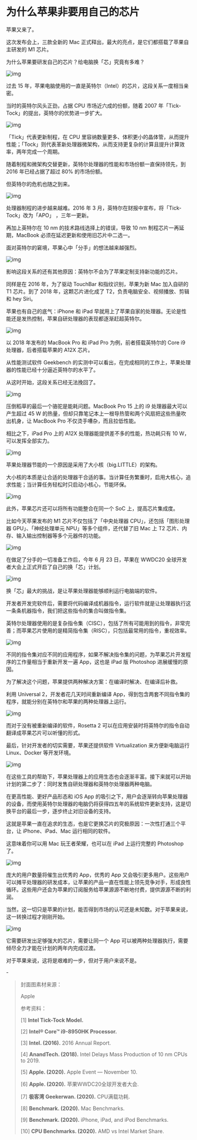 # 为什么苹果非要用自己的芯片

苹果又来了。



这次发布会上，三款全新的 Mac 正式释出，最大的亮点，是它们都搭载了苹果自主研发的 M1 芯片。



为什么苹果要研发自己的芯片？给电脑换「芯」究竟有多难？



![img](https://mmbiz.qpic.cn/mmbiz_gif/SlOqFKqEO4FHDO8QlsgJJbvzqDCQibj4SC9nLm0RwDaL0wC4bYarYcpaib4NQMtoFyfPxUIyy5ibSoKdXAb3jj6Xw/640?wx_fmt=gif)



过去 15 年，苹果电脑使用的一直是英特尔（Intel）的芯片，这段关系一度相当亲密。



当时的英特尔风头正劲，占据 CPU 市场近六成的份额，随着 2007 年「Tick-Tock」的提出，英特尔的优势进一步扩大。



![img](https://mmbiz.qpic.cn/mmbiz_png/SlOqFKqEO4FHDO8QlsgJJbvzqDCQibj4SVIyPWwwoVe2fmgiaUkpCcocXaYvcZGEFm5jZXIO6CO890nic3muqGHBA/640?wx_fmt=png)



「Tick」代表更新制程，在 CPU 里容纳数量更多、体积更小的晶体管，从而提升性能；「Tock」则代表革新处理器微架构，从而支持更复杂的计算且提升计算效率，两年完成一个周期。



随着制程和微架构交替更新，英特尔处理器的性能和市场份额一直保持领先，到 2016 年已经占据了超过 80% 的市场份额。



但英特尔的危机也随之到来。



![img](https://mmbiz.qpic.cn/mmbiz_png/SlOqFKqEO4FHDO8QlsgJJbvzqDCQibj4S191FTibADqmnubtPgcelwHZX43gqhY9yeI3ldEGlnZP5biayW4INxOAA/640?wx_fmt=png)



处理器制程的进步越来越难。2016 年 3 月，英特尔在财报中宣布，将「Tick-Tock」改为「APO」 ，三年一更新。



再加上英特尔在 10 nm 的技术路线选择上的错误，导致 10 nm 制程芯片一再延期，MacBook 必须在延迟更新和使用旧芯片中二选一。



面对英特尔的窘境，苹果心中「分手」的想法越来越强烈。



![img](https://mmbiz.qpic.cn/mmbiz_png/SlOqFKqEO4FHDO8QlsgJJbvzqDCQibj4SR3ibiaeZibpWCcbyEdqLE9V5icKwJcstPIonpNvWiaDgPwt6BXVMNeVh8pw/640?wx_fmt=png)



影响这段关系的还有其他原因：英特尔不会为了苹果定制支持新功能的芯片。





同样是在 2016 年，为了驱动 TouchBar 和指纹识别，苹果为新 Mac 加入自研的 T1 芯片。到了 2018 年，这颗芯片进化成了 T2，负责电脑安全、视频播放、剪辑和 hey Siri。



苹果也有自己的底气：iPhone 和 iPad 早就用上了苹果自家的处理器。无论是性能还是发热控制，苹果自研处理器的表现都逐渐赶超英特尔。



![img](https://mmbiz.qpic.cn/mmbiz_png/SlOqFKqEO4FHDO8QlsgJJbvzqDCQibj4S8zc7jf8yP1QQ9T1lLMcQ1lZ0icG6jgQFXeZWoXYaMmUf3pib6Re5jWFQ/640?wx_fmt=png)



以 2018 年发布的 MacBook Pro 和 iPad Pro 为例，前者搭载英特尔的 Core i9 处理器，后者搭载苹果的 A12X 芯片。



从性能测试软件 Geekbench 的实测中可以看出，在完成相同的工作上，苹果处理器的性能已经十分逼近英特尔的水平了。



从这时开始，这段关系已经无法挽回了。



![img](https://mmbiz.qpic.cn/mmbiz_png/SlOqFKqEO4FHDO8QlsgJJbvzqDCQibj4SZL7QVCLHm73ZtgkaJUFrXtOPWribUjSibZK7G5q2Af4rU3ib1uBvm4dKw/640?wx_fmt=png)



压倒稻草的最后一个骆驼是能耗问题。MacBook Pro 15 上的 i9 处理器最大可以产生超过 45 W 的热量，但却只靠笔记本上一根导热管和两个风扇把这些热量吹出机身，让 MacBook Pro 不仅烫手嘈杂，而且拉低性能。



相比之下，iPad Pro 上的 A12X 处理器能提供差不多的性能，热功耗只有 10 W，可以发挥全部实力。



![img](https://mmbiz.qpic.cn/mmbiz_png/SlOqFKqEO4FHDO8QlsgJJbvzqDCQibj4SglbHWL4msewyVmryQfiaVv67ocATJ5aRIGiaX5hJAt7ickTBwUtMdVRow/640?wx_fmt=png)



苹果处理器节能的一个原因是采用了大小核（big.LITTLE）的架构。



大小核的本质是让合适的处理器干合适的事。当计算任务繁重时，启用大核心，追求性能；当计算任务轻松时只启动小核心，节能环保。



![img](https://mmbiz.qpic.cn/mmbiz_png/SlOqFKqEO4FHDO8QlsgJJbvzqDCQibj4SppmgzTibB5PMmEFyG8WcBSHPgDpR9qG9MVS7Zxbo0kEA8eFW30mVrSQ/640?wx_fmt=png)



此外，苹果芯片还可以将所有功能整合在同一个 SoC 上，提高芯片集成度。

 

比如今天苹果发布的 M1 芯片不仅包括了「中央处理器 CPU」，还包括「图形处理器 GPU」、「神经处理单元 NPU」等多个组件，还代替了旧 Mac 上 T2 芯片、内存、输入输出控制器等多个元器件的功能。



![img](https://mmbiz.qpic.cn/mmbiz_gif/SlOqFKqEO4FHDO8QlsgJJbvzqDCQibj4Sfjysbsl3Okot7yl46JhG8SJ0rc4EDKy2Jo1JberLKGn88VsOaWp8hg/640?wx_fmt=gif)



在做足了分手的一切准备工作后，今年 6 月 23 日，苹果在 WWDC20 全球开发者大会上正式开启了自己的换「芯」计划。



![img](https://mmbiz.qpic.cn/mmbiz_png/SlOqFKqEO4FHDO8QlsgJJbvzqDCQibj4SJbQ97xKsvuq2iaLl9Jf6m6Q6PLPic42kubwrA2XqnqYETv42GjWoicX6g/640?wx_fmt=png)



换「芯」最大的挑战，是让苹果处理器能够顺利运行电脑端的软件。



开发者开发完软件后，需要将代码编译成机器指令，运行软件就是让处理器执行这一条条机器指令，我们把这些指令的集合叫做指令集。



英特尔处理器使用的是复杂指令集（CISC），包括了所有可能用到的指令，非常完善；而苹果芯片使用的是精简指令集（RISC），只包括最常用的指令，重视效率。



![img](https://mmbiz.qpic.cn/mmbiz_png/SlOqFKqEO4FHDO8QlsgJJbvzqDCQibj4SazQMxicMmlom27kmWQDw9UKotY6jJepIdMApicYeKmcxlAJAAJyPGH1Q/640?wx_fmt=png)



不同的指令集对应不同的应用程序，如果不解决指令集的问题，为苹果芯片开发程序的工作量相当于重新开发一遍 App，这也是 iPad 版 Photoshop 进展缓慢的原因。



为了解决这个问题，苹果提供两种解决方案：在编译时解决、在编译后补救。

 

利用 Universal 2，开发者花几天时间重新编译 App，得到包含两套不同指令集的程序，就能分别在英特尔和苹果的两种处理器上运行。



![img](https://mmbiz.qpic.cn/mmbiz_gif/SlOqFKqEO4FHDO8QlsgJJbvzqDCQibj4SZE0vhZEDAeJxpH81SM74p7tTssqPNDdWwe1ibmx3LEfW3yxOpXUoWuA/640?wx_fmt=gif)



而对于没有被重新编译的软件，Rosetta 2 可以在应用安装时将英特尔的指令自动翻译成苹果芯片可以听懂的形式。

 

最后，针对开发者的切实需要，苹果还提供软件 Virtualization 来方便新电脑运行 Linux、Docker 等开发环境。



![img](https://mmbiz.qpic.cn/mmbiz_png/SlOqFKqEO4FHDO8QlsgJJbvzqDCQibj4SWdOPetN3dmGoYcjc5T90grIQGt1BH12ztEIXDlIWYYvOGjYbcrA0TQ/640?wx_fmt=png)



在这些工具的帮助下，苹果处理器上的应用生态也会逐渐丰富。接下来就可以开始计划的第二步了：同时发售自研处理器和英特尔处理器两种电脑。

 

在更高性能、更好产品形态和 iOS App 的吸引之下，用户会逐渐转向苹果处理器的设备，而使用英特尔处理器的电脑仍将获得四五年的系统软件更新支持，这是切换平台的最后一步，逐步终止对旧设备的支持。



这就是苹果一直在追求的生态，也是它更换芯片的究极原因：一次性打通三个平台，让 iPhone、iPad、Mac 运行相同的软件。



这意味着你可以用 Mac 玩王者荣耀，也可以在 iPad 上运行完整的 Photoshop 了。



![img](https://mmbiz.qpic.cn/mmbiz_gif/SlOqFKqEO4FHDO8QlsgJJbvzqDCQibj4SbGdLas6I4T64Ns9usUOwKQFE1FFziaJ94KOdIMpdUeHhIh5CXa9ghaA/640?wx_fmt=gif)



庞大的用户数量将催生出优秀的 App，优秀的 App 又会吸引更多用户。这些用户可以摊平处理器的研发成本，让苹果的产品一直在性能上领先竞争对手，形成良性循环。这些用户还会为苹果的订阅服务给苹果源源不断地付费，提供源源不断的利润。



当然，这一切只是苹果的计划，能否得到市场的认可还是未知数。对于苹果来说，这一转换过程才刚刚开始。



![img](https://mmbiz.qpic.cn/mmbiz_gif/SlOqFKqEO4FHDO8QlsgJJbvzqDCQibj4SLzuO4ibNEFkXkCG29q7IEuGC0ZnVX0oL08CCe8XF21VvibyWibVWp1qog/640?wx_fmt=gif)



它需要研发出足够强大的芯片，需要让同一个 App 可以被两种处理器执行，需要倾尽全力才能在计划的两年内完成过渡。



对于苹果来说，这将是艰难的一步，但对于用户来说不是。



\-



> 封面图素材来源：
>
> Apple
>
> 
>
> 参考资料：
>
> 
>
> [1] **Intel Tick-Tock Model.** 
>
> [2] **Intel® Core™ i9-8950HK Processor.** 
>
> [3] **Intel. (2016).** 2016 Annual Report.
>
> [4] **AnandTech. (2018).** Intel Delays Mass Production of 10 nm CPUs to 2019. 
>
> [5] **Apple. (2020).** Apple Event — November 10. 
>
> [6] **Apple. (2020).** 苹果WWDC20全球开发者大会. 
>
> [7] **极客湾 Geekerwan. (2020).** CPU满载功耗. 
>
> [8] **Benchmark. (2020).** Mac Benchmarks. 
>
> [9] **Benchmark. (2020).** iPhone, iPad, and iPod Benchmarks. 
>
> [10] **CPU Benchmarks. (2020).** AMD vs Intel Market Share. 